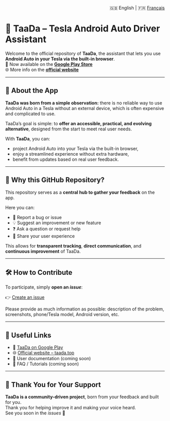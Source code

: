 <p align="right">
  🇬🇧 English | 🇫🇷 <a href="README.fr.md">Français</a>
</p>

# 📣 TaaDa – Tesla Android Auto Driver Assistant

Welcome to the official repository of **TaaDa**, the assistant that lets you use **Android Auto in your Tesla via the built-in browser**.  
📱 Now available on the **[Google Play Store](https://play.google.com/store/apps/details?id=fr.sd.taada)**  
🌐 More info on the **[official website](https://taada.top)**

---

## 🚗 About the App

**TaaDa was born from a simple observation:** there is no reliable way to use Android Auto in a Tesla without an external device, which is often expensive and complicated to use.

TaaDa’s goal is simple: to **offer an accessible, practical, and evolving alternative**, designed from the start to meet real user needs.

With **TaaDa**, you can:

- project Android Auto into your Tesla via the built-in browser,
- enjoy a streamlined experience without extra hardware,
- benefit from updates based on real user feedback.

---

## 📍 Why this GitHub Repository?

This repository serves as a **central hub to gather your feedback** on the app.

Here you can:

- 🐞 Report a bug or issue
- 💡 Suggest an improvement or new feature
- ❓ Ask a question or request help
- 📣 Share your user experience

This allows for **transparent tracking**, **direct communication**, and **continuous improvement** of TaaDa.

---

## 🛠 How to Contribute

To participate, simply **open an _issue_**:

👉 [Create an issue](https://github.com/taada-official/taada/issues/new/choose)

Please provide as much information as possible: description of the problem, screenshots, phone/Tesla model, Android version, etc.

---

## 🔗 Useful Links

- 📱 [TaaDa on Google Play](https://play.google.com/store/apps/details?id=fr.sd.taada)
- 🌐 [Official website – taada.top](https://taada.top)
- 📖 User documentation (coming soon)
- 💬 FAQ / Tutorials (coming soon)

---

## 🙌 Thank You for Your Support

**TaaDa is a community-driven project**, born from your feedback and built for you.  
Thank you for helping improve it and making your voice heard.  
See you soon in the _issues_ 🚀
